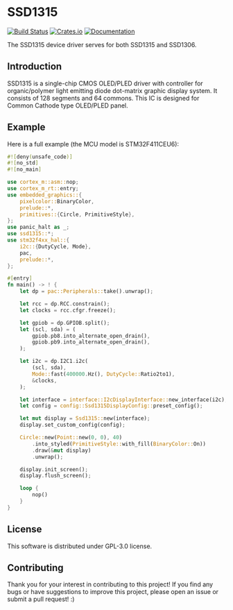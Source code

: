 # SSD1315

[![Build Status](https://github.com/InfyniteHeap/ssd1315/actions/workflows/rust.yml/badge.svg)](https://github.com/InfyniteHeap/ssd1315/actions)
[![Crates.io](https://img.shields.io/crates/v/ssd1315.svg)](https://crates.io/crates/ssd1315)
[![Documentation](https://docs.rs/ssd1315/badge.svg)](https://docs.rs/ssd1315)

The SSD1315 device driver serves for both SSD1315 and SSD1306.

## Introduction

SSD1315 is a single-chip CMOS OLED/PLED driver with controller for organic/polymer light emitting diode dot-matrix graphic display system. It consists of 128 segments and 64 commons. This IC is designed for Common Cathode type OLED/PLED panel.

## Example

Here is a full example (the MCU model is STM32F411CEU6):

```rust
#![deny(unsafe_code)]
#![no_std]
#![no_main]

use cortex_m::asm::nop;
use cortex_m_rt::entry;
use embedded_graphics::{
    pixelcolor::BinaryColor,
    prelude::*,
    primitives::{Circle, PrimitiveStyle},
};
use panic_halt as _;
use ssd1315::*;
use stm32f4xx_hal::{
    i2c::{DutyCycle, Mode},
    pac,
    prelude::*,
};

#[entry]
fn main() -> ! {
    let dp = pac::Peripherals::take().unwrap();

    let rcc = dp.RCC.constrain();
    let clocks = rcc.cfgr.freeze();

    let gpiob = dp.GPIOB.split();
    let (scl, sda) = (
        gpiob.pb8.into_alternate_open_drain(),
        gpiob.pb9.into_alternate_open_drain(),
    );

    let i2c = dp.I2C1.i2c(
        (scl, sda),
        Mode::fast(400000.Hz(), DutyCycle::Ratio2to1),
        &clocks,
    );

    let interface = interface::I2cDisplayInterface::new_interface(i2c);
    let config = config::Ssd1315DisplayConfig::preset_config();

    let mut display = Ssd1315::new(interface);
    display.set_custom_config(config);

    Circle::new(Point::new(0, 0), 40)
        .into_styled(PrimitiveStyle::with_fill(BinaryColor::On))
        .draw(&mut display)
        .unwrap();

    display.init_screen();
    display.flush_screen();

    loop {
        nop()
    }
}
```

## License

This software is distributed under GPL-3.0 license.

## Contributing

Thank you for your interest in contributing to this project! If you find any bugs or have suggestions to improve this project, please open an issue or submit a pull request! :)
